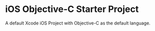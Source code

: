 # iOS Objective-C Starter Project <a name="https://github.com/alexpaul/Objective-C-Primer/tree/master/iOSObjectiveCStarterProject"></a>

A default Xcode iOS Project with Objective-C as the default language.
